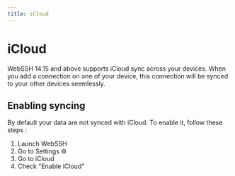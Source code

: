 ```yaml
---
title: iCloud
---
```

# iCloud
WebSSH 14.15 and above supports iCloud sync across your devices. When you add a connection on one of your device, this connection will be synced to your other devices seemlessly.

## Enabling syncing
By default your data are not synced with iCloud. To enable it, follow these steps :

1. Launch WebSSH
2. Go to Settings :gear:
3. Go to iCloud
4. Check "Enable iCloud"
